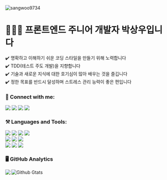 <p align="left"> <img src="https://komarev.com/ghpvc/?username=sangwoo9734&label=Profile%20views&color=0e75b6&style=flat" alt="sangwoo9734" /> </p>

<h1 align="left">👨🏻‍💻 프론트엔드 주니어 개발자 박상우입니다</h1>
<div>✔️ 명확하고 이해하기 쉬운 코딩 스타일을 만들기 위해 노력합니다</div>
<div>✔️ TDD(테스트 주도 개발)을 지향합니다</div>
<div>✔️ 기술과 새로운 지식에 대한 호기심이 많아 배우는 것을 즐깁니다</div>
<div>✔️ 정한 목표를 반드시 달성하며 스트레스 관리 능력이 좋은 편입니다</div>

<h3 align="left">👀 Connect with me:</h3>
<div align="left">
<a href="https://u-pic-code.tistory.com/"><img src="https://img.shields.io/badge/-Tistory-3423A6?style=for-the-badge&logo=Google-Chrome&logoColor=white"/></a>
<a href="mailto:psu8430@gmail.com"><img src="https://img.shields.io/badge/-psu8430@gmail.com-D14836?style=for-the-badge&logo=Gmail&logoColor=white"/></a>
<a href="https://instagram.com/woo_llalla"><img src="https://img.shields.io/badge/-woo_llalla-E4405F?style=for-the-badge&logo=Instagram&logoColor=white"/></a>
<a href="https://www.notion.so/Portfolio-5220bbc3c0f64d06bf5f6357f943fe10"><img src="https://img.shields.io/badge/-Notion-1DA1F2?style=for-the-badge&logo=Notion&logoColor=white"/></a>
</div>

<h3 align="left"> ⚒ Languages and Tools:</h3>
<div align="left">
  <div>
    <img src="https://img.shields.io/badge/-HTML-05122A?style=flat&logo=HTML5" />
    <img src="https://img.shields.io/badge/-CSS-05122A?style=flat&logo=CSS3&logoColor=1572B6" />
    <img src="https://img.shields.io/badge/-Python-05122A?style=flat&logo=python" >
    <img src="https://img.shields.io/badge/-JavaScript-05122A?style=flat&logo=javascript" />
  </div>
  <div>
    <img src="https://img.shields.io/badge/-Node.js-05122A?style=flat&logo=node.js" />
    <img src="https://img.shields.io/badge/-Vue.js-05122A?style=flat&logo=vue.js&logoColor=4FC08D" />
    <img src="https://img.shields.io/badge/-React-05122A?style=flat&logo=React&logoColor=61DAFB" />
  </div>
  <div>
    <img src="https://img.shields.io/badge/-GitHub-05122A?style=flat&logo=github" />
    <img src="https://img.shields.io/badge/-Visual%20Studio%20Code-05122A?style=flat&logo=visual-studio-code&logoColor=007ACC" />
    <img src="https://img.shields.io/badge/-Bootstrap-05122A?style=flat&logo=bootstrap&logoColor=563D7C" />
  </div>
</div>

<h3>🖥 GitHub Analytics</h3>
<p>
  <a href="https://github.com/SangWoo9734">
  <img align="left" src="https://github-readme-stats.vercel.app/api/top-langs/?username=sangwoo9734&theme=tokyonight" />
  </a>

  <a href="https://github.com/SangWoo9734">
   <img align="left" src="https://github-readme-stats.vercel.app/api?username=sangwoo9734&show_icons=true&theme=tokyonight&line_height=27" alt="Github Gtats"/>
  </a>

</p>
